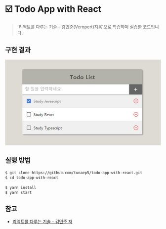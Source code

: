# :ballot_box_with_check: Todo App with React

> '리액트를 다루는 기술 - 김민준(Veropert)지음'으로 학습하며 실습한 코드입니다.

## 구현 결과

<p align="center">
  <img src="./image/todo_app.JPG" alt="todo app">
</p>

## 실행 방법

```
$ git clone https://github.com/tunaep5/todo-app-with-react.git
$ cd todo-app-with-react

$ yarn install
$ yarn start
```

## 참고

- [리액트를 다루는 기술 - 김민준 저](https://m.yes24.com/Goods/Detail/62597469)

